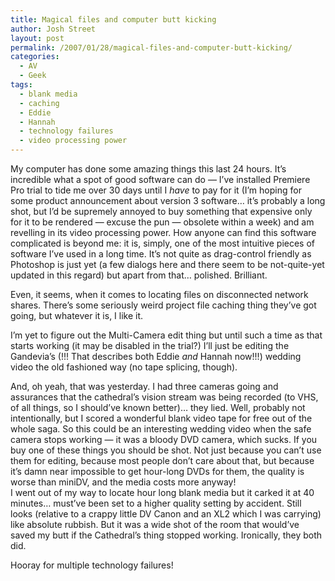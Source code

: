 ```yaml
---
title: Magical files and computer butt kicking
author: Josh Street
layout: post
permalink: /2007/01/28/magical-files-and-computer-butt-kicking/
categories:
  - AV
  - Geek
tags:
  - blank media
  - caching
  - Eddie
  - Hannah
  - technology failures
  - video processing power
---
```

My computer has done some amazing things this last 24 hours. It&#8217;s incredible what a spot of good software can do &#8212; I&#8217;ve installed Premiere Pro trial to tide me over 30 days until I *have* to pay for it (I&#8217;m hoping for some product announcement about version 3 software&#8230; it&#8217;s probably a long shot, but I&#8217;d be supremely annoyed to buy something that expensive only for it to be rendered &#8212; excuse the pun &#8212; obsolete within a week) and am revelling in its video processing power. How anyone can find this software complicated is beyond me: it is, simply, one of the most intuitive pieces of software I&#8217;ve used in a long time. It&#8217;s not quite as drag-control friendly as Photoshop is just yet (a few dialogs here and there seem to be not-quite-yet updated in this regard) but apart from that&#8230; polished. Brilliant.

Even, it seems, when it comes to locating files on disconnected network shares. There&#8217;s some seriously weird project file caching thing they&#8217;ve got going, but whatever it is, I like it.

I&#8217;m yet to figure out the Multi-Camera edit thing but until such a time as that starts working (it may be disabled in the trial?) I&#8217;ll just be editing the Gandevia&#8217;s (!!! That describes both Eddie *and* Hannah now!!!) wedding video the old fashioned way (no tape splicing, though).

And, oh yeah, that was yesterday. I had three cameras going and assurances that the cathedral&#8217;s vision stream was being recorded (to VHS, of all things, so I should&#8217;ve known better)&#8230; they lied. Well, probably not intentionally, but I scored a wonderful blank video tape for free out of the whole saga. So this could be an interesting wedding video when the safe camera stops working &#8212; it was a bloody DVD camera, which sucks. If you buy one of these things you should be shot. Not just because you can&#8217;t use them for editing, because most people don&#8217;t care about that, but because it&#8217;s damn near impossible to get hour-long DVDs for them, the quality is worse than miniDV, and the media costs more anyway!  
I went out of my way to locate hour long blank media but it carked it at 40 minutes&#8230; must&#8217;ve been set to a higher quality setting by accident. Still looks (relative to a crappy little DV Canon and an XL2 which I was carrying) like absolute rubbish. But it was a wide shot of the room that would&#8217;ve saved my butt if the Cathedral&#8217;s thing stopped working. Ironically, they both did.

Hooray for multiple technology failures!